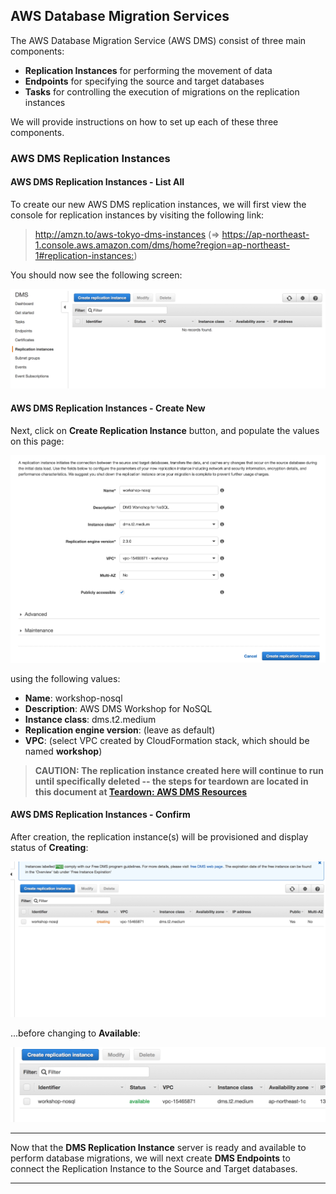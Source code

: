 ## AWS Database Migration Services

The AWS Database Migration Service (AWS DMS) consist of three main components:

- **Replication Instances** for performing the movement of data
- **Endpoints** for specifying the source and target databases
- **Tasks** for controlling the execution of migrations on the replication instances

We will provide instructions on how to set up each of these three components.

### AWS DMS Replication Instances

#### AWS DMS Replication Instances - List All

To create our new AWS DMS replication instances, we will first view the console for replication instances by visiting the following link:

> <http://amzn.to/aws-tokyo-dms-instances>
(=> <https://ap-northeast-1.console.aws.amazon.com/dms/home?region=ap-northeast-1#replication-instances:>)

You should now see the following screen:

![AWS DMS Replication Instances - List All](images/step/aws_dms_repl_inst/list-repl-instance.png)

#### AWS DMS Replication Instances - Create New

Next, click on **Create Replication Instance** button, and populate the values on this page:

![AWS DMS Replication Instances - Create New](images/step/aws_dms_repl_inst/create-repl-instance.png)

using the following values:

- **Name**: workshop-nosql 
- **Description**: AWS DMS Workshop for NoSQL
- **Instance class**: dms.t2.medium
- **Replication engine version**: (leave as default)
- **VPC**: (select VPC created by CloudFormation stack, which should be named **workshop**)

> **CAUTION: The replication instance created here will continue to run until specifically deleted -- the steps for teardown are located in this document at [Teardown: AWS DMS Resources](#teardown-aws-dms-resources)**

#### AWS DMS Replication Instances - Confirm

After creation, the replication instance(s) will be provisioned and display status of **Creating**:

![AWS DMS Replication Instances - List New Creating](images/step/aws_dms_repl_inst/list-repl-instance-status-creating.png)

...before changing to **Available**:

![AWS DMS Replication Instances - List New Available](images/step/aws_dms_repl_inst/list-repl-instance-status-available.png)

---

Now that the **DMS Replication Instance** server is ready and available to perform database migrations, we will next create **DMS Endpoints** to connect the Replication Instance to the Source and Target databases.

---